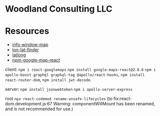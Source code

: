 # Woodland Consulting LLC

# Resources 

* [info-window-map](https://developers.google.com/maps/documentation/javascript/examples/infowindow-simple#maps_infowindow_simple-typescript)
* [lon-lat-finder](https://www.findlatitudeandlongitude.com/?lat=34.857669&lon=-76.893117&zoom=&map_type=ROADMAP)
* [latlong](https://www.latlong.net/)
* [npm-google-map-react](https://www.npmjs.com/package/google-map-react?source=post_page-----9694a475f00a----------------------)

client:
`npm i react-googlemaps`
`npm install google-maps-react@2.0.6`
`npm i apollo-boost graphql graphql-tag @apollo/react-hooks`, `npm install react-router-dom`,
`npm install jwt-decode`.

server:
`npm install jsonwebtoken`
`npm i apollo-server-express`

root
`npx react-codemod rename-unsafe-lifecycles` (to fix:react-dom.development.js:67 Warning: componentWillMount has been renamed, and is not recommended for use.)

